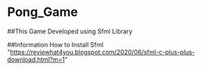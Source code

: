 # Pong_Game
##This Game Developed using Sfml Library

##Information How to Install Sfml "https://reviewhat4you.blogspot.com/2020/06/sfml-c-plus-plus-download.html?m=1" 
